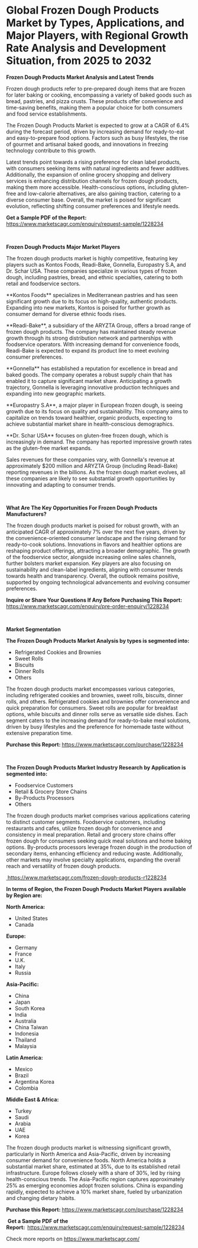<p><h1>Global Frozen Dough Products Market by Types, Applications, and Major Players, with Regional Growth Rate Analysis and Development Situation, from 2025 to 2032</h1></p><p><strong>Frozen Dough Products Market Analysis and Latest Trends</strong></p>
<p><p>Frozen dough products refer to pre-prepared dough items that are frozen for later baking or cooking, encompassing a variety of baked goods such as bread, pastries, and pizza crusts. These products offer convenience and time-saving benefits, making them a popular choice for both consumers and food service establishments. </p><p>The Frozen Dough Products Market is expected to grow at a CAGR of 6.4% during the forecast period, driven by increasing demand for ready-to-eat and easy-to-prepare food options. Factors such as busy lifestyles, the rise of gourmet and artisanal baked goods, and innovations in freezing technology contribute to this growth. </p><p>Latest trends point towards a rising preference for clean label products, with consumers seeking items with natural ingredients and fewer additives. Additionally, the expansion of online grocery shopping and delivery services is enhancing distribution channels for frozen dough products, making them more accessible. Health-conscious options, including gluten-free and low-calorie alternatives, are also gaining traction, catering to a diverse consumer base. Overall, the market is poised for significant evolution, reflecting shifting consumer preferences and lifestyle needs.</p></p>
<p><strong>Get a Sample PDF of the Report:&nbsp;</strong> <a href="https://www.marketscagr.com/enquiry/request-sample/1228234?utm_campaign=3550&utm_medium=2&utm_source=Github&utm_content=ia&utm_term=07042025&utm_id=frozen-dough-products">https://www.marketscagr.com/enquiry/request-sample/1228234</a></p>
<p>&nbsp;</p>
<p><strong>Frozen Dough Products Major Market Players</strong></p>
<p><p>The frozen dough products market is highly competitive, featuring key players such as Kontos Foods, Readi-Bake, Gonnella, Europastry S.A, and Dr. Schar USA. These companies specialize in various types of frozen dough, including pastries, bread, and ethnic specialties, catering to both retail and foodservice sectors.</p><p>**Kontos Foods** specializes in Mediterranean pastries and has seen significant growth due to its focus on high-quality, authentic products. Expanding into new markets, Kontos is poised for further growth as consumer demand for diverse ethnic foods rises.</p><p>**Readi-Bake**, a subsidiary of the ARYZTA Group, offers a broad range of frozen dough products. The company has maintained steady revenue growth through its strong distribution network and partnerships with foodservice operators. With increasing demand for convenience foods, Readi-Bake is expected to expand its product line to meet evolving consumer preferences.</p><p>**Gonnella** has established a reputation for excellence in bread and baked goods. The company operates a robust supply chain that has enabled it to capture significant market share. Anticipating a growth trajectory, Gonnella is leveraging innovative production techniques and expanding into new geographic markets.</p><p>**Europastry S.A**, a major player in European frozen dough, is seeing growth due to its focus on quality and sustainability. This company aims to capitalize on trends toward healthier, organic products, expecting to achieve substantial market share in health-conscious demographics.</p><p>**Dr. Schar USA** focuses on gluten-free frozen dough, which is increasingly in demand. The company has reported impressive growth rates as the gluten-free market expands.</p><p>Sales revenues for these companies vary, with Gonnella's revenue at approximately $200 million and ARYZTA Group (including Readi-Bake) reporting revenues in the billions. As the frozen dough market evolves, all these companies are likely to see substantial growth opportunities by innovating and adapting to consumer trends.</p></p>
<p>&nbsp;</p>
<p><strong>What Are The Key Opportunities For Frozen Dough Products Manufacturers?</strong></p>
<p><p>The frozen dough products market is poised for robust growth, with an anticipated CAGR of approximately 7% over the next five years, driven by the convenience-oriented consumer landscape and the rising demand for ready-to-cook solutions. Innovations in flavors and healthier options are reshaping product offerings, attracting a broader demographic. The growth of the foodservice sector, alongside increasing online sales channels, further bolsters market expansion. Key players are also focusing on sustainability and clean-label ingredients, aligning with consumer trends towards health and transparency. Overall, the outlook remains positive, supported by ongoing technological advancements and evolving consumer preferences.</p></p>
<p><strong>Inquire or Share Your Questions If Any Before Purchasing This Report:</strong> <a href="https://www.marketscagr.com/enquiry/pre-order-enquiry/1228234?utm_campaign=3550&utm_medium=2&utm_source=Github&utm_content=ia&utm_term=07042025&utm_id=frozen-dough-products">https://www.marketscagr.com/enquiry/pre-order-enquiry/1228234</a></p>
<p>&nbsp;</p>
<p><strong>Market Segmentation</strong></p>
<p><strong>The Frozen Dough Products Market Analysis by types is segmented into:</strong></p>
<p><ul><li>Refrigerated Cookies and Brownies</li><li>Sweet Rolls</li><li>Biscuits</li><li>Dinner Rolls</li><li>Others</li></ul></p>
<p><p>The frozen dough products market encompasses various categories, including refrigerated cookies and brownies, sweet rolls, biscuits, dinner rolls, and others. Refrigerated cookies and brownies offer convenience and quick preparation for consumers. Sweet rolls are popular for breakfast options, while biscuits and dinner rolls serve as versatile side dishes. Each segment caters to the increasing demand for ready-to-bake meal solutions, driven by busy lifestyles and the preference for homemade taste without extensive preparation time.</p></p>
<p><strong>Purchase this Report:&nbsp;</strong><a href="https://www.marketscagr.com/purchase/1228234?utm_campaign=3550&utm_medium=2&utm_source=Github&utm_content=ia&utm_term=07042025&utm_id=frozen-dough-products">https://www.marketscagr.com/purchase/1228234</a></p>
<p>&nbsp;</p>
<p><strong>The Frozen Dough Products Market Industry Research by Application is segmented into:</strong></p>
<p><ul><li>Foodservice Customers</li><li>Retail & Grocery Store Chains</li><li>By-Products Processors</li><li>Others</li></ul></p>
<p><p>The frozen dough products market comprises various applications catering to distinct customer segments. Foodservice customers, including restaurants and cafes, utilize frozen dough for convenience and consistency in meal preparation. Retail and grocery store chains offer frozen dough for consumers seeking quick meal solutions and home baking options. By-products processors leverage frozen dough in the production of secondary items, enhancing efficiency and reducing waste. Additionally, other markets may involve specialty applications, expanding the overall reach and versatility of frozen dough products.</p></p>
<p><a href="https://www.marketscagr.com/frozen-dough-products-r1228234?utm_campaign=3550&utm_medium=2&utm_source=Github&utm_content=ia&utm_term=07042025&utm_id=frozen-dough-products">&nbsp;https://www.marketscagr.com/frozen-dough-products-r1228234</a></p>
<p><strong>In terms of Region, the Frozen Dough Products Market Players available by Region are:</strong></p>
<p>
    <p> <strong> North America: </strong>
        <ul>
            <li>United States</li>
            <li>Canada</li>
        </ul>
        </p> 
    <p> <strong> Europe: </strong>
        <ul>
            <li>Germany</li>
            <li>France</li>
            <li>U.K.</li>
            <li>Italy</li>
            <li>Russia</li>
        </ul>
        </p> 
    <p> <strong> Asia-Pacific: </strong>
        <ul>
            <li>China</li>
            <li>Japan</li>
            <li>South Korea</li>
            <li>India</li>
            <li>Australia</li>
            <li>China Taiwan</li>
            <li>Indonesia</li>
            <li>Thailand</li>
            <li>Malaysia</li>
        </ul>
        </p> 
    <p> <strong> Latin America: </strong>
        <ul>
            <li>Mexico</li>
            <li>Brazil</li>
            <li>Argentina Korea</li>
            <li>Colombia</li>
        </ul>
        </p> 
    <p> <strong> Middle East & Africa: </strong>
        <ul>
            <li>Turkey</li>
            <li>Saudi</li>
            <li>Arabia</li>
            <li>UAE</li>
            <li>Korea</li>
        </ul>
    </p>
    </p>
<p><p>The frozen dough products market is witnessing significant growth, particularly in North America and Asia-Pacific, driven by increasing consumer demand for convenience foods. North America holds a substantial market share, estimated at 35%, due to its established retail infrastructure. Europe follows closely with a share of 30%, led by rising health-conscious trends. The Asia-Pacific region captures approximately 25% as emerging economies adopt frozen solutions. China is expanding rapidly, expected to achieve a 10% market share, fueled by urbanization and changing dietary habits.</p></p>
<p><strong>Purchase this Report: </strong><a href="https://www.marketscagr.com/purchase/1228234?utm_campaign=3550&utm_medium=2&utm_source=Github&utm_content=ia&utm_term=07042025&utm_id=frozen-dough-products">https://www.marketscagr.com/purchase/1228234</a></p>
<p>&nbsp;<strong>Get a Sample PDF of the Report:&nbsp;&nbsp;</strong><a href="https://www.marketscagr.com/enquiry/request-sample/1228234?utm_campaign=3550&utm_medium=2&utm_source=Github&utm_content=ia&utm_term=07042025&utm_id=frozen-dough-products">https://www.marketscagr.com/enquiry/request-sample/1228234</a></p>
<p><strong></strong></p>
<p>Check more reports on <a href="https://www.marketscagr.com/?utm_campaign=3550&utm_medium=2&utm_source=Github&utm_content=ia&utm_term=07042025&utm_id=frozen-dough-products">https://www.marketscagr.com/</a></p>